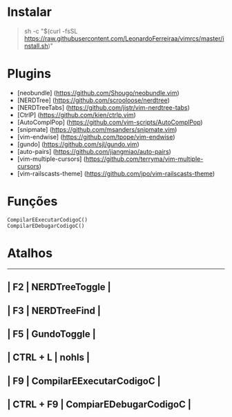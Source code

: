 # Instalar

> sh -c "$(curl -fsSL https://raw.githubusercontent.com/LeonardoFerreiraa/vimrcs/master/install.sh)"

# Plugins

- [neobundle] (https://github.com/Shougo/neobundle.vim)
- [NERDTree] (https://github.com/scrooloose/nerdtree)
- [NERDTreeTabs] (https://github.com/jistr/vim-nerdtree-tabs)
- [CtrlP] (https://github.com/kien/ctrlp.vim)
- [AutoComplPop] (https://github.com/vim-scripts/AutoComplPop)
- [snipmate] (https://github.com/msanders/snipmate.vim)
- [vim-endwise] (https://github.com/tpope/vim-endwise)
- [gundo] (https://github.com/sjl/gundo.vim)
- [auto-pairs] (https://github.com/jiangmiao/auto-pairs)
- [vim-multiple-cursors] (https://github.com/terryma/vim-multiple-cursors)
- [vim-railscasts-theme] (https://github.com/jpo/vim-railscasts-theme)

# Funções
```
CompilarEExecutarCodigoC()
CompilarEDebugarCodigoC()
```
# Atalhos
------------------------------------------
| F2          | NERDTreeToggle           |
------------------------------------------
| F3          | NERDTreeFind             |
------------------------------------------
| F5          | GundoToggle              |
------------------------------------------
| CTRL + L    | nohls                    |
------------------------------------------
| F9          | CompilarEExecutarCodigoC |
------------------------------------------
| CTRL + F9   | CompiarEDebugarCodigoC   |
------------------------------------------
